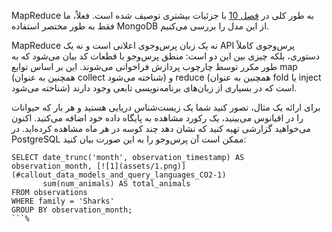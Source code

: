 MapReduce به طور کلی در [فصل 10](ch10.html#ch_batch) با جزئیات بیشتری توصیف شده است. فعلاً، ما فقط به طور مختصر استفاده MongoDB از این مدل را بررسی می‌کنیم.

MapReduce نه یک زبان پرس‌وجوی اعلانی است و نه یک API پرس‌وجوی کاملاً دستوری، بلکه چیزی بین این دو است: منطق پرس‌وجو با قطعات کد بیان می‌شود که به طور مکرر توسط چارچوب پردازش فراخوانی می‌شوند. این بر اساس توابع map (همچنین به عنوان collect شناخته می‌شود) و reduce (همچنین به عنوان fold یا inject شناخته می‌شود) است که در بسیاری از زبان‌های برنامه‌نویسی تابعی وجود دارند.

برای ارائه یک مثال، تصور کنید شما یک زیست‌شناس دریایی هستید و هر بار که حیوانات را در اقیانوس می‌بینید، یک رکورد مشاهده به پایگاه داده خود اضافه می‌کنید. اکنون می‌خواهید گزارشی تهیه کنید که نشان دهد چند کوسه در هر ماه مشاهده کرده‌اید. در PostgreSQL ممکن است آن پرس‌وجو را به این صورت بیان کنید:
```
SELECT date_trunc('month', observation_timestamp) AS observation_month, [![1](assets/1.png)](#callout_data_models_and_query_languages_CO2-1)
       sum(num_animals) AS total_animals
FROM observations
WHERE family = 'Sharks'
GROUP BY observation_month;
```% 